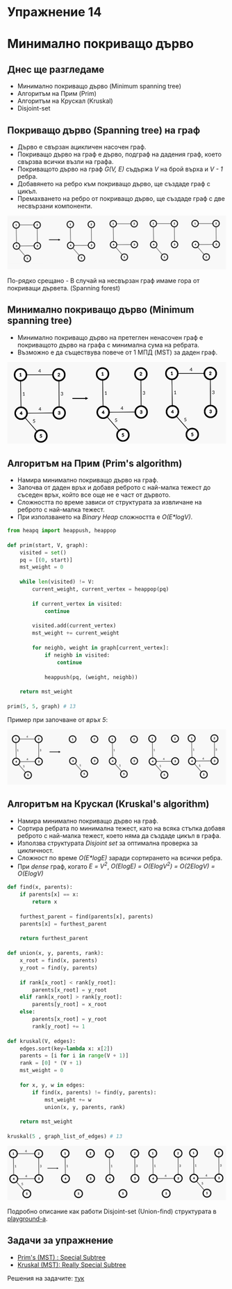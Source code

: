# Упражнение 14

# Минимално покриващо дърво

## Днес ще разгледаме

- Минимално покриващо дърво (Minimum spanning tree)
- Алгоритъм на Прим (Prim)
- Алгоритъм на Крускал (Kruskal)
- Disjoint-set
  
## Покриващо дърво (Spanning tree) на граф

- Дърво е свързан ацикличен насочен граф.
- Покриващо дърво на граф е дърво, подграф на дадения граф, което свързва всички възли на графа.
- Покриващото дърво на граф *G(V, E)* съдържа *V* на брой върха и *V - 1* ребра.
- Добавянето на ребро към покриващо дърво, ще създаде граф с цикъл.
- Премахването на ребро от покриващо дърво, ще създаде граф с две несвързани компоненти.

![Spanning trees of a graph example](media/spanning_trees.png)

По-рядко срещано - В случай на несвързан граф имаме гора от покриващи дървета. (Spanning forest)

## Минимално покриващо дърво (Minimum spanning tree)

- Минимално покриващо дърво на претеглен ненасочен граф е покриващото дърво на графa с минимална сума на ребрата.
- Възможно е да съществува повече от 1 МПД (MST) за даден граф.
  
![Multiple Minimum spanning trees of a graph example](media/minimum_spanning_trees.png)

## Алгоритъм на Прим (Prim's algorithm)

- Намира минимално покриващо дърво на граф.
- Започва от даден връх и добавя реброто с най-малка тежест до съседен връх, който все още не е част от дървото.
- Сложността по време зависи от структурата за извличане на реброто с най-малка тежест.
- При използването на *Binary Heap* сложността е *O(E\*logV)*.

```python
from heapq import heappush, heappop

def prim(start, V, graph):
    visited = set()
    pq = [(0, start)]
    mst_weight = 0
    
    while len(visited) != V:
        current_weight, current_vertex = heappop(pq)
        
        if current_vertex in visited:
            continue
        
        visited.add(current_vertex)
        mst_weight += current_weight
        
        for neighb, weight in graph[current_vertex]:
            if neighb in visited:
                continue
                            
            heappush(pq, (weight, neighb))
    
    return mst_weight

prim(5, 5, graph) # 13
```

Пример при започване от *връх 5*:

![Prim's algorithm creating a MST of a graph, step by step example.](media/prims_algorithm_example.png)

## Алгоритъм на Крускал (Kruskal's algorithm)

- Намира минимално покриващо дърво на граф.
- Сортира ребрата по минимална тежест, като на всяка стъпка добавя реброто с най-малка тежест, което няма да създаде цикъл в графа.
- Използва структурата *Disjoint set* за оптимална проверка за цикличност.
- Сложност по време *O(E\*logE)* заради сортирането на всички ребра.
- При *dense* граф, когато *Е = V<sup>2</sup>*, *O(ElogE) = O(ElogV<sup>2</sup>) = O(2ElogV) = O(ElogV)*

```python
def find(x, parents):
    if parents[x] == x:
        return x
    
    furthest_parent = find(parents[x], parents)
    parents[x] = furthest_parent

    return furthest_parent

def union(x, y, parents, rank):
    x_root = find(x, parents)
    y_root = find(y, parents)

    if rank[x_root] < rank[y_root]:
        parents[x_root] = y_root
    elif rank[x_root] > rank[y_root]:
        parents[y_root] = x_root
    else:
        parents[x_root] = y_root
        rank[y_root] += 1

def kruskal(V, edges):
    edges.sort(key=lambda x: x[2])
    parents = [i for i in range(V + 1)]
    rank = [0] * (V + 1)
    mst_weight = 0

    for x, y, w in edges:
        if find(x, parents) != find(y, parents):
            mst_weight += w
            union(x, y, parents, rank)

    return mst_weight

kruskal(5 , graph_list_of_edges) # 13
```

![Kruskal's algorithm creating a MST of a graph, step by step example.](media/kruskals_algorithm_example.png)

Подробно описание как работи Disjoint-set (Union-find) структурата в [playground-а](playground_14.ipynb).

## Задачи за упражнение

- [Prim's (MST) : Special Subtree](https://www.hackerrank.com/challenges/primsmstsub/problem)
- [Kruskal (MST): Really Special Subtree](https://www.hackerrank.com/challenges/kruskalmstrsub/problem)

Решения на задачите: [тук](/Tasks/tasks_14)
